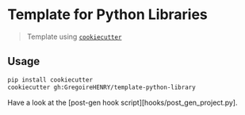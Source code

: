 # Template for Python Libraries

> Template using [`cookiecutter`][cookiecutter url]

## Usage

```sh
pip install cookiecutter
cookiecutter gh:GregoireHENRY/template-python-library
```

Have a look at the [post-gen hook script][hooks/post_gen_project.py].

[cookiecutter url]: https://github.com/audreyr/cookiecutter
